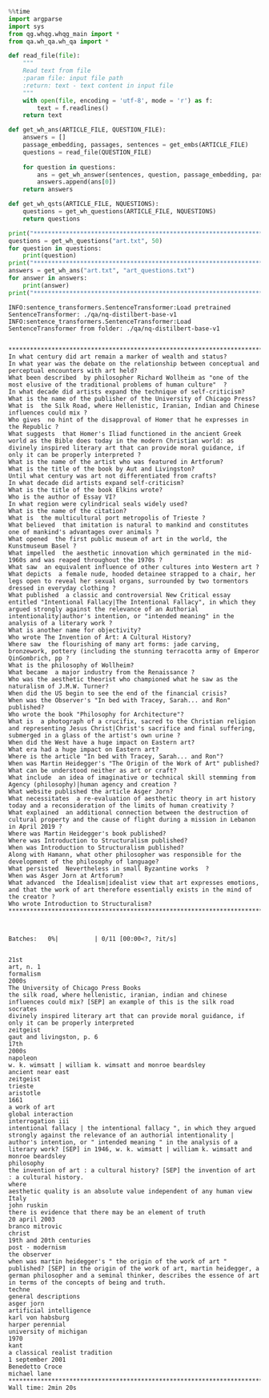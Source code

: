 ```python
%%time
import argparse
import sys
from qg.whqg.whqg_main import *
from qa.wh_qa.wh_qa import *

def read_file(file):
    """
    Read text from file
    :param file: input file path
    :return: text - text content in input file
    """
    with open(file, encoding = 'utf-8', mode = 'r') as f:
        text = f.readlines()
    return text

def get_wh_ans(ARTICLE_FILE, QUESTION_FILE):
    answers = []
    passage_embedding, passages, sentences = get_embs(ARTICLE_FILE)
    questions = read_file(QUESTION_FILE)
    
    for question in questions:
        ans = get_wh_answer(sentences, question, passage_embedding, passages, 1)
        answers.append(ans[0])
    return answers

def get_wh_qsts(ARTICLE_FILE, NQUESTIONS):
    questions = get_wh_questions(ARTICLE_FILE, NQUESTIONS)
    return questions

print("***************************************************************************")
questions = get_wh_questions("art.txt", 50)
for question in questions:
    print(question)
print("***************************************************************************")
answers = get_wh_ans("art.txt", "art_questions.txt")
for answer in answers:
    print(answer)
print("***************************************************************************")
```

    INFO:sentence_transformers.SentenceTransformer:Load pretrained SentenceTransformer: ./qa/nq-distilbert-base-v1
    INFO:sentence_transformers.SentenceTransformer:Load SentenceTransformer from folder: ./qa/nq-distilbert-base-v1
    

    ***************************************************************************
    In what century did art remain a marker of wealth and status?
    In what year was the debate on the relationship between conceptual and perceptual encounters with art held?
    What been described  by philosopher Richard Wollheim as "one of the most elusive of the traditional problems of human culture"  ?
    In what decade did artists expand the technique of self-criticism?
    What is the name of the publisher of the University of Chicago Press?
    What is  the Silk Road, where Hellenistic, Iranian, Indian and Chinese influences could mix ?
    Who gives  no hint of the disapproval of Homer that he expresses in the Republic ?
    What suggests  that Homer's Iliad functioned in the ancient Greek world as the Bible does today in the modern Christian world: as divinely inspired literary art that can provide moral guidance, if only it can be properly interpreted ?
    What is the name of the artist who was featured in Artforum?
    What is the title of the book by Aut and Livingston?
    Until what century was art not differentiated from crafts?
    In what decade did artists expand self-criticism?
    What is the title of the book Elkins wrote?
    Who is the author of Essay VI?
    In what region were cylindrical seals widely used?
    What is the name of the citation?
    What is  the multicultural port metropolis of Trieste ?
    What believed  that imitation is natural to mankind and constitutes one of mankind's advantages over animals ?
    What opened  the first public museum of art in the world, the Kunstmuseum Basel ?
    What impelled  the aesthetic innovation which germinated in the mid-1960s and was reaped throughout the 1970s ?
    What saw  an equivalent influence of other cultures into Western art ?
    What depicts  a female nude, hooded detainee strapped to a chair, her legs open to reveal her sexual organs, surrounded by two tormentors dressed in everyday clothing ?
    What published  a classic and controversial New Critical essay entitled "Intentional Fallacy|The Intentional Fallacy", in which they argued strongly against the relevance of an Authorial intentionality|author's intention, or "intended meaning" in the analysis of a literary work ?
    What is another name for objectivity?
    Who wrote The Invention of Art: A Cultural History?
    Where saw  the flourishing of many art forms: jade carving, bronzework, pottery (including the stunning terracotta army of Emperor QinGombrich, pp ?
    What is the philosophy of Wollheim?
    What became  a major industry from the Renaissance ?
    Who was the aesthetic theorist who championed what he saw as the naturalism of J.M.W. Turner?
    When did the US begin to see the end of the financial crisis?
    When was the Observer's "In bed with Tracey, Sarah... and Ron" published?
    Who wrote the book "Philosophy for Architecture"?
    What is  a photograph of a crucifix, sacred to the Christian religion and representing Jesus Christ|Christ's sacrifice and final suffering, submerged in a glass of the artist's own urine ?
    When did the West have a huge impact on Eastern art?
    What era had a huge impact on Eastern art?
    Where is the article "In bed with Tracey, Sarah... and Ron"?
    When was Martin Heidegger's "The Origin of the Work of Art" published?
    What can be understood neither as art or craft?
    What include  an idea of imaginative or technical skill stemming from Agency (philosophy)|human agency and creation ?
    What website published the article Asger Jorn?
    What necessitates  a re-evaluation of aesthetic theory in art history today and a reconsideration of the limits of human creativity ?
    What explained  an additional connection between the destruction of cultural property and the cause of flight during a mission in Lebanon in April 2019 ?
    Where was Martin Heidegger's book published?
    Where was Introduction to Structuralism published?
    When was Introduction to Structuralism published?
    Along with Hamann, what other philosopher was responsible for the development of the philosophy of language?
    What persisted  Nevertheless in small Byzantine works  ?
    When was Asger Jorn at Artforum?
    What advanced  the Idealism|idealist view that art expresses emotions, and that the work of art therefore essentially exists in the mind of the creator ?
    Who wrote Introduction to Structuralism?
    ***************************************************************************
    


    Batches:   0%|          | 0/11 [00:00<?, ?it/s]


    21st
    art, n. 1
    formalism
    2000s
    The University of Chicago Press Books
    the silk road, where hellenistic, iranian, indian and chinese influences could mix? [SEP] an example of this is the silk road
    socrates
    divinely inspired literary art that can provide moral guidance, if only it can be properly interpreted
    zeitgeist
    gaut and livingston, p. 6
    17th
    2000s
    napoleon
    w. k. wimsatt | william k. wimsatt and monroe beardsley
    ancient near east
    zeitgeist
    trieste
    aristotle
    1661
    a work of art
    global interaction
    interrogation iii
    intentional fallacy | the intentional fallacy ", in which they argued strongly against the relevance of an authorial intentionality | author's intention, or " intended meaning " in the analysis of a literary work? [SEP] in 1946, w. k. wimsatt | william k. wimsatt and monroe beardsley
    philosophy
    the invention of art : a cultural history? [SEP] the invention of art : a cultural history.
    where
    aesthetic quality is an absolute value independent of any human view
    Italy
    john ruskin
    there is evidence that there may be an element of truth
    20 april 2003
    branco mitrovic
    christ
    19th and 20th centuries
    post - modernism
    the observer
    when was martin heidegger's " the origin of the work of art " published? [SEP] in the origin of the work of art, martin heidegger, a german philosopher and a seminal thinker, describes the essence of art in terms of the concepts of being and truth.
    techne
    general descriptions
    asger jorn
    artificial intelligence
    karl von habsburg
    harper perennial
    university of michigan
    1970
    kant
    a classical realist tradition
    1 september 2001
    Benedetto Croce
    michael lane
    ***************************************************************************
    Wall time: 2min 20s
   
